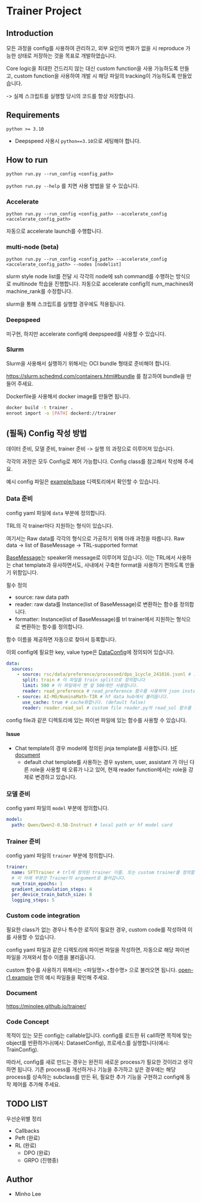 # Trainer Project

## Introduction
모든 과정을 config를 사용하여 관리하고, 외부 요인의 변화가 없을 시 reproduce 가능한 상태로 저장하는 것을 목표로 개발하였습니다.

Core logic을 최대한 건드리지 않는 대신 custom function을 사용 가능하도록 만들고,
custom function을 사용하여 개발 시 해당 파일의 tracking이 가능하도록 만들었습니다.

-> 실제 스크립트를 실행할 당시의 코드를 항상 저장합니다.

## Requirements
`python >= 3.10`

* Deepspeed 사용시 `python==3.10`으로 세팅해야 합니다.

## How to run
`python run.py --run_config <config_path>`

`python run.py --help` 를 치면 사용 방법을 알 수 있습니다.

### Accelerate
`python run.py --run_config <config_path> --accelerate_config <accelerate_config_path>`

자동으로 accelerate launch를 수행합니다.

### multi-node (beta)
`python run.py --run_config <config_path> --accelerate_config <accelerate_config_path> --nodes [nodelist]`

slurm style node list를 전달 시 각각의 node에 ssh command를 수행하는 방식으로 multinode 학습을 진행합니다. 자동으로 accelerate config의 num_machines와 machine_rank를 수정합니다.

slurm을 통해 스크립트를 실행할 경우에도 적용됩니다.


### Deepspeed
미구현, 하지만 accelerate config에 deepspeed를 사용할 수 있습니다.

### Slurm
Slurm을 사용해서 실행하기 위해서는 OCI bundle 형태로 준비해야 합니다.

https://slurm.schedmd.com/containers.html#bundle 를 참고하여 bundle을 만들어 주세요.

Dockerfile을 사용해서 docker image를 만들면 됩니다.

```bash
docker build -t trainer .
enroot import -o [PATH] dockerd://trainer
```

## (필독) Config 작성 방법

데이터 준비, 모델 준비, trainer 준비 -> 실행 의 과정으로 이루어져 있습니다.

각각의 과정은 모두 Config로 제어 가능합니다. Config class를 참고해서 작성해 주세요.

예시 config 파일은 [example/base](https://github.com/minolee/trainer/tree/main/example/train/base) 디렉토리에서 확인할 수 있습니다.


### Data 준비

config yaml 파일에 `data` 부분에 정의합니다.

TRL의 각 trainer마다 지원하는 형식이 있습니다.

여기서는 Raw data를 각각의 형식으로 가공하기 위해 아래 과정을 따릅니다.
Raw data -> list of BaseMessage -> TRL-supported format

[BaseMessage](https://github.com/minolee/trainer/tree/main/src/base/base_message.py)는 speaker와 message로 이루어져 있습니다. 이는 TRL에서 사용하는 chat template과 유사하면서도, 사내에서 구축한 format을 사용하기 편하도록 만들기 위함입니다.

필수 정의
* source: raw data path
* reader: raw data를 Instance(list of BaseMessage)로 변환하는 함수를 정의합니다.
* formatter: Instance(list of BaseMessage)를 trl trainer에서 지원하는 형식으로 변환하는 함수를 정의합니다.

함수 이름을 제공하면 자동으로 찾아서 등록합니다.

이외 config에 필요한 key, value type은 [DataConfig](https://github.com/minolee/trainer/tree/main/src/data/config.py)에 정의되어 있습니다.

```yaml
data:
  sources:
    - source: rsc/data/preference/processed/dpo_1cycle_241016.jsonl # 로컬 파일에서 읽어옵니다
      split: train # 이 파일을 train split으로 정의합니다
      limit: 500 # 이 파일에서 맨 앞 500개만 사용합니다.
      reader: read_preference # read_preference 함수를 사용하여 json instance를 BaseMessage 형태로 가공합니다.
    - source: AI-MO/NuminaMath-TIR # hf data hub에서 불러옵니다.
      use_cache: true # cache화합니다. (default false)
      reader: reader.read_sol # custom file reader.py의 read_sol 함수를 사용하여 data instance를 BaseMessage 형태로 가공합니다.
```

config file과 같은 디렉토리에 있는 파이썬 파일에 있는 함수를 사용할 수 있습니다.

#### Issue
* Chat template의 경우 model에 정의된 jinja template를 사용합니다. [HF document](https://huggingface.co/docs/transformers/chat_templating)
  * default chat template를 사용하는 경우 system, user, assistant 가 아닌 다른 role을 사용할 때 오류가 나고 있어, 현재 reader function에서는 role을 강제로 변경하고 있습니다.


### 모델 준비

config yaml 파일의 `model` 부분에 정의합니다.

```yaml
model:
  path: Qwen/Qwen2-0.5B-Instruct # local path or hf model card
```

### Trainer 준비

config yaml 파일의 `trainer` 부분에 정의합니다.

```yaml
trainer: 
  name: SFTTrainer # trl에 정의된 trainer 이름. 또는 custom trainer를 정의할 수 있습니다.
  # 이 아래 부분은 Trainer의 argument로 들어갑니다.
  num_train_epochs: 1
  gradient_accumulation_steps: 4
  per_device_train_batch_size: 8
  logging_steps: 5
```

### Custom code integration

필요한 class가 없는 경우나 특수한 로직이 필요한 경우, custom code를 작성하여 이를 사용할 수 있습니다.

config yaml 파일과 같은 디렉토리에 파이썬 파일을 작성하면, 자동으로 해당 파이썬 파일을 가져와서 함수 이름을 불러옵니다.

custom 함수를 사용하기 위해서는 <파일명>.<함수명> 으로 불러오면 됩니다.
[open-r1 example](https://github.com/minolee/trainer/tree/main/example/train/custom/open_r1) 안의 예시 파일들을 확인해 주세요.


### Document
https://minolee.github.io/trainer/

### Code Concept
목적이 있는 모든 config는 callable입니다. config를 로드한 뒤 call하면 목적에 맞는 object를 반환하거나(예시: DatasetConfig), 프로세스를 실행합니다(예시: TrainConfig).

따라서, config를 새로 만드는 경우는 완전히 새로운 process가 필요한 것이라고 생각하면 됩니다. 기존 process를 개선하거나 기능을 추가하고 싶은 경우에는 해당 process를 상속하는 subclass를 만든 뒤, 필요한 추가 기능을 구현하고 config에 동작 제어를 추가해 주세요.


## TODO LIST
우선순위별 정리

* Callbacks
* Peft (완료)
* RL (완료)
  * DPO (완료)
  * GRPO (진행중)

## Author
- Minho Lee
